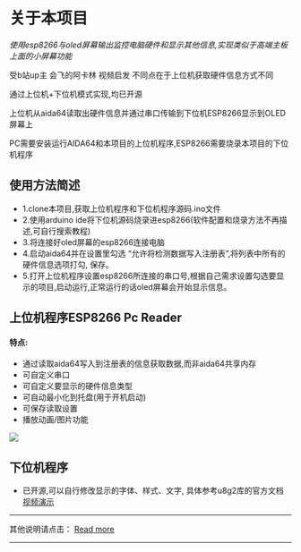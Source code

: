 # 关于本项目
*使用esp8266与oled屏幕输出监控电脑硬件和显示其他信息,实现类似于高端主板上面的小屏幕功能*

受b站up主 会飞的阿卡林 视频启发
不同点在于上位机获取硬件信息方式不同

通过上位机+下位机模式实现,均已开源

上位机从aida64读取出硬件信息并通过串口传输到下位机ESP8266显示到OLED屏幕上

PC需要安装运行AIDA64和本项目的上位机程序,ESP8266需要烧录本项目的下位机程序

## 使用方法简述
- 1.clone本项目,获取上位机程序和下位机程序源码.ino文件
- 2.使用arduino ide将下位机源码烧录进esp8266(软件配置和烧录方法不再描述,可自行搜索教程)
- 3.将连接好oled屏幕的esp8266连接电脑
- 4.启动aida64并在设置里勾选 “允许将检测数据写入注册表”,将列表中所有的硬件信息选项打勾, 保存。
- 5.打开上位机程序设置esp8266所连接的串口号,根据自己需求设置勾选要显示的项目,启动运行,正常运行的话oled屏幕会开始显示信息。

## 上位机程序ESP8266 Pc Reader
#### 特点:
- 通过读取aida64写入到注册表的信息获取数据,而非aida64共享内存
- 可自定义串口
- 可自定义要显示的硬件信息类型
- 可自动最小化到托盘(用于开机启动)
- 可保存读取设置
- 播放动画/图片功能

![](https://cdn.jsdelivr.net/gh/HK560/MyPicHub@master/res/pic/20210922171958.png)

## 下位机程序
- 已开源,可以自行修改显示的字体、样式、文字, 具体参考u8g2库的官方文档
[视频演示](https://www.bilibili.com/video/BV1sM4y137Ay/ "视频演示")

---------------
其他说明请点击：
[Read more](https://blog.hk560.top/Aida64ForEsp8266/ "Read more")

------------

